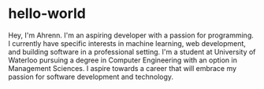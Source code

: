 # hello-world
Hey, I'm Ahrenn. I'm an aspiring developer with a passion for programming. 
I currently have specific interests in machine learning, web development, and building software in a professional setting.
I'm a student at University of Waterloo pursuing a degree in Computer Engineering with an option in Management Sciences.
I aspire towards a career that will embrace my passion for software development and technology.
